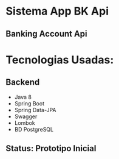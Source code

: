# Sistema App BK Api

## Banking Account Api

##
##

# Tecnologias Usadas:

## Backend

* Java 8
* Spring Boot
* Spring Data-JPA
* Swagger
* Lombok
* BD PostgreSQL


## Status: Prototipo Inicial

